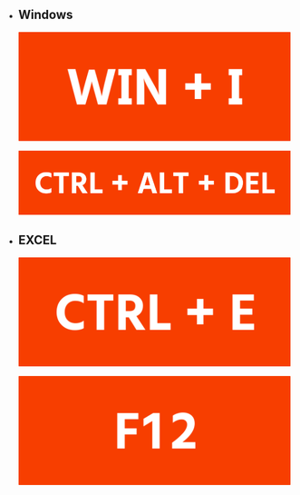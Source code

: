 - ## Windows

  ![image](WIN+I.png)
  
  ![image](CTRL+ALT+DEL.png)

- ## EXCEL

  ![image](CTRL+E.png)

  ![image](F12.png)

